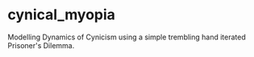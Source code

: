 # cynical_myopia
Modelling Dynamics of Cynicism using a simple trembling hand iterated Prisoner's Dilemma.
